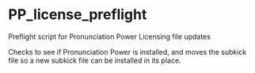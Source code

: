 PP_license_preflight
====================

Preflight script for Pronunciation Power Licensing file updates

Checks to see if Pronunciation Power is installed, and moves the subkick file
so a new subkick file can be installed in its place.
